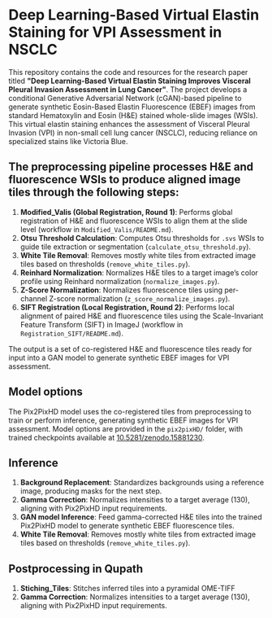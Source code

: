 # Deep Learning-Based Virtual Elastin Staining for VPI Assessment in NSCLC

This repository contains the code and resources for the research paper titled **"Deep Learning-Based Virtual Elastin Staining Improves Visceral Pleural Invasion Assessment in Lung Cancer"**. The project develops a conditional Generative Adversarial Network (cGAN)-based pipeline to generate synthetic Eosin-Based Elastin Fluorescence (EBEF) images from standard Hematoxylin and Eosin (H&E) stained whole-slide images (WSIs). This virtual elastin staining enhances the assessment of Visceral Pleural Invasion (VPI) in non-small cell lung cancer (NSCLC), reducing reliance on specialized stains like Victoria Blue.

## The preprocessing pipeline processes H&E and fluorescence WSIs to produce aligned image tiles through the following steps:
1. **Modified_Valis (Global Registration, Round 1)**: Performs global registration of H&E and fluorescence WSIs to align them at the slide level (workflow in `Modified_Valis/README.md`).
2. **Otsu Threshold Calculation**: Computes Otsu thresholds for `.svs` WSIs to guide tile extraction or segmentation (`calculate_otsu_threshold.py`).
3. **White Tile Removal**: Removes mostly white tiles from extracted image tiles based on thresholds (`remove_white_tiles.py`).
4. **Reinhard Normalization**: Normalizes H&E tiles to a target image’s color profile using Reinhard normalization (`normalize_images.py`).
5. **Z-Score Normalization**: Normalizes fluorescence tiles using per-channel Z-score normalization (`z_score_normalize_images.py`).
6. **SIFT Registration (Local Registration, Round 2)**: Performs local alignment of paired H&E and fluorescence tiles using the Scale-Invariant Feature Transform (SIFT) in ImageJ (workflow in `Registration_SIFT/README.md`).

The output is a set of co-registered H&E and fluorescence tiles ready for input into a GAN model to generate synthetic EBEF images for VPI assessment.

## Model options
The Pix2PixHD model uses the co-registered tiles from preprocessing to train or perform inference, generating synthetic EBEF images for VPI assessment. Model options are provided in the `pix2pixHD/` folder, with trained checkpoints available at [10.5281/zenodo.15881230](https://doi.org/10.5281/zenodo.15881230).

## Inference
1. **Background Replacement**: Standardizes backgrounds using a reference image, producing masks for the next step.
2. **Gamma Correction**: Normalizes intensities to a target average (130), aligning with Pix2PixHD input requirements.
3. **GAN model Inference**:  Feed gamma-corrected H&E tiles into the trained Pix2PixHD model to generate synthetic EBEF fluorescence tiles.
4. **White Tile Removal**: Removes mostly white tiles from extracted image tiles based on thresholds (`remove_white_tiles.py`).

## Postprocessing in Qupath
1. **Stiching_Tiles**: Stitches inferred tiles into a pyramidal OME-TIFF
2. **Gamma Correction**: Normalizes intensities to a target average (130), aligning with Pix2PixHD input requirements.
